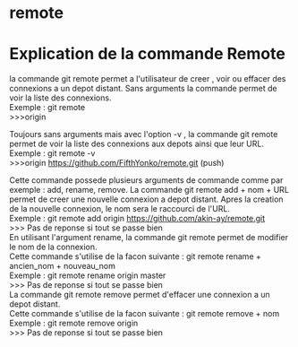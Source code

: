 # remote
# Explication de la commande Remote 

la commande git remote permet a l'utilisateur  de creer , voir ou effacer des connexions a un depot distant.
Sans arguments la commande permet de voir la liste des connexions. <br>
    Exemple : git remote <br>
            >>>origin <br>

Toujours sans arguments mais avec l'option -v , la commande git remote permet de voir 
la liste des connexions aux depots ainsi que leur URL.<br>
    Exemple : git remote -v <br>
            >>>origin  https://github.com/FifthYonko/remote.git (push)<br>

Cette commande possede plusieurs arguments de commande comme par exemple : add, rename, remove.
La commande git remote add + nom + URL permet de  creer une nouvelle connexion a depot distant. Apres la creation de la nouvelle connexion, le nom sera le raccourci de l'URL.<br>
    Exemple :   git remote add origin https://github.com/akin-ay/remote.git<br>
            >>> Pas de reponse si tout se passe bien
             <br>
En utilisant l'argument rename, la commande git remote permet de modifier le nom de la connexion.<br>
Cette commande s'utilise de la facon suivante : git remote rename + ancien_nom + nouveau_nom <br>
    Exemple : git remote rename origin master <br>
            >>> Pas de reponse si tout se passe bien <br>
La commande git remote remove permet d'effacer une connexion a un depot distant. <br>
Cette commande s'utilise de la facon suivante : git remote remove + nom<br>
    Exemple : git remote remove origin  <br>
            >>> Pas de reponse si tout se passe bien <br>
